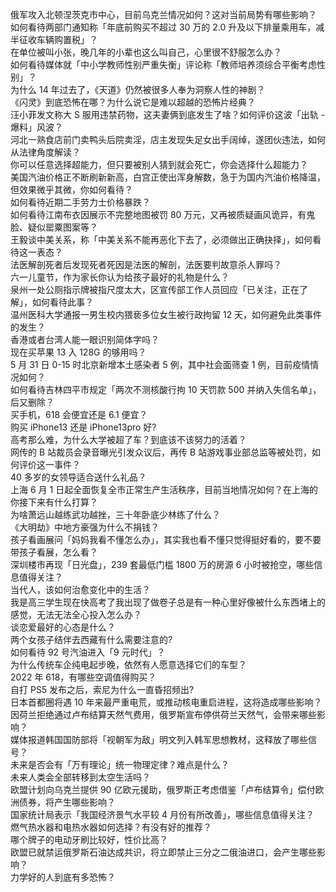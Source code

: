 俄军攻入北顿涅茨克市中心，目前乌克兰情况如何？这对当前局势有哪些影响？  
如何看待两部门通知称「年底前购买不超过 30 万的 2.0 升及以下排量乘用车，减半征收车辆购置税」？  
在单位被叫小张，晚几年的小辈也这么叫自己，心里很不舒服怎么办？  
如何看待媒体就「中小学教师性别严重失衡」评论称「教师培养须综合平衡考虑性别」？  
为什么 14 年过去了，《天道》仍然被很多人奉为洞察人性的神剧？  
《闪灵》到底恐怖在哪？为什么说它是难以超越的恐怖片经典？  
汪小菲发文称大 S 服用违禁药物，这夫妻俩到底发生了啥？如何评价这波「出轨 - 爆料」风波？  
河北一熟食店前门卖鸭头后院卖淫，店主发现失足女出手阔绰，遂团伙违法，如何从法律角度解读？  
你可以任意选择超能力，但只要被别人猜到就会死亡，你会选择什么超能力？  
美国汽油价格正不断刷新新高，白宫正使出浑身解数，急于为国内汽油价格降温，但效果微乎其微，你如何看待？  
如何看待近期二手劳力士价格暴跌？  
如何看待江南布衣因展示不完整地图被罚 80 万元，又再被质疑画风诡异，有鬼脸、疑似罂粟图案等？  
王毅谈中美关系，称「中美关系不能再恶化下去了，必须做出正确抉择」，如何看待这一表态？  
法医解剖死者后发现死者死因是法医的解剖，法医要判故意杀人罪吗？  
六一儿童节，作为家长你认为给孩子最好的礼物是什么？  
泉州一处公厕指示牌被指尺度太大，区宣传部工作人员回应「已关注，正在了解」，如何看待此事？  
温州医科大学通报一男生校内猥亵多位女生被行政拘留 12 天，如何避免此类事件的发生？  
香港或者台湾人能一眼识别简体字吗？  
现在买苹果 13 入 128G 的够用吗？  
5 月 31 日 0-15 时北京新增本土感染者 5 例，其中社会面筛查 1 例，目前疫情情况如何？  
如何看待吉林四平市规定「两次不测核酸行拘 10 天罚款 500 并纳入失信名单」，后又删除？  
买手机，618 会便宜还是 6.1 便宜？  
购买 iPhone13 还是 iPhone13pro 好?  
高考那么难，为什么大学被超了车？到底该不该努力的活着？  
网传的 B 站裁员会录音曝光引发众议后，再传 B 站游戏事业部总监等被处罚，如何评价这一事件？  
40 多岁的女领导适合送什么礼品？  
上海 6 月 1 日起全面恢复全市正常生产生活秩序，目前当地情况如何？在上海的你接下来有什么打算？  
为啥萧远山越练武功越挫，三十年卧底少林练了什么？  
《大明劫》中地方豪强为什么不捐钱？  
孩子看画展问「妈妈我看不懂怎么办」，其实我也看不懂只觉得挺好看的，要不要带孩子看展，怎么看？  
深圳楼市再现「日光盘」，239 套最低门槛 1800 万的房源 6 小时被抢空，哪些信息值得关注？  
当代人，该如何治愈变化中的生活？  
我是高三学生现在快高考了我出现了做卷子总是有一种心里好像被什么东西堵上的感觉，无法无法全心投入怎么办？  
谈恋爱最好的心态是什么？  
两个女孩子结伴去西藏有什么需要注意的?  
如何看待 92 号汽油进入「9 元时代」？  
为什么传统车企纯电起步晚，依然有人愿意选择它们的车型？  
2022 年 618，有哪些空调值得购买？  
自打 PS5 发布之后，索尼为什么一直昏招频出?  
日本首都圈将遇 10 年来最严重电荒，或推动核电重启进程，这将造成哪些影响？  
因荷兰拒绝通过卢布结算天然气费用，俄罗斯宣布停供荷兰天然气，会带来哪些影响？  
媒体报道韩国国防部将「视朝军为敌」明文列入韩军思想教材，这释放了哪些信号？  
未来是否会有「万有理论」统一物理定律？难点是什么？  
未来人类会全部转移到太空生活吗？  
欧盟计划向乌克兰提供 90 亿欧元援助，俄罗斯正考虑借鉴「卢布结算令」偿付欧洲债券，将产生哪些影响？  
国家统计局表示「我国经济景气水平较 4 月份有所改善」，哪些信息值得关注？  
燃气热水器和电热水器如何选择？有没有好的推荐？  
哪个牌子的电动牙刷比较好，性价比高？  
欧盟已就禁运俄罗斯石油达成共识，将立即禁止三分之二俄油进口，会产生哪些影响？  
力学好的人到底有多恐怖？  
